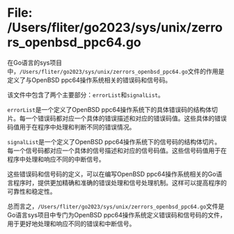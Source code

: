 # File: /Users/fliter/go2023/sys/unix/zerrors_openbsd_ppc64.go

在Go语言的sys项目中，`/Users/fliter/go2023/sys/unix/zerrors_openbsd_ppc64.go`文件的作用是定义了与OpenBSD ppc64操作系统相关的错误码和信号码。

该文件中包含了两个主要部分：`errorList`和`signalList`。

`errorList`是一个定义了OpenBSD ppc64操作系统下的具体错误码的结构体切片。每一个错误码都对应一个具体的错误描述和对应的错误码值。这些具体的错误码值用于在程序中处理和判断不同的错误情况。

`signalList`是一个定义了OpenBSD ppc64操作系统下的信号码的结构体切片。每一个信号码都对应一个具体的信号描述和对应的信号码值。这些信号码值用于在程序中处理和响应不同的中断信号。

这些错误码和信号码的定义，可以在编写OpenBSD ppc64操作系统相关的Go语言程序时，提供更加精确和准确的错误处理和信号处理机制。这样可以提高程序的可靠性和稳定性。

总而言之，`/Users/fliter/go2023/sys/unix/zerrors_openbsd_ppc64.go`文件是Go语言sys项目中专门为OpenBSD ppc64操作系统定义错误码和信号码的文件，用于更好地处理和响应不同的错误和中断信号。

